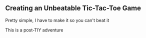 ## Creating an Unbeatable Tic-Tac-Toe Game

Pretty simple, I have to make it so you can't beat it

This is a post-TIY adventure
